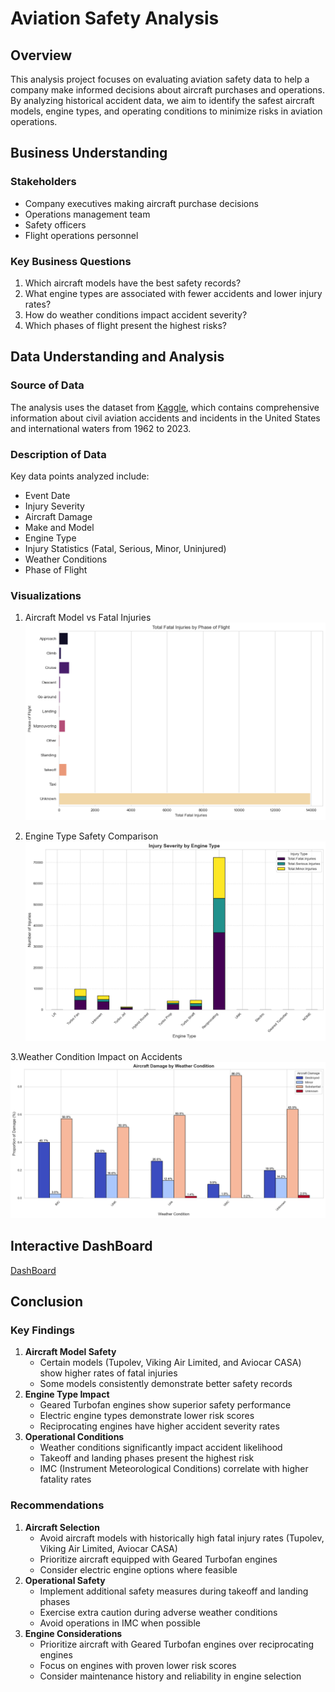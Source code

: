 # Aviation Safety Analysis

## Overview
This analysis project focuses on evaluating aviation safety data to help a company make informed decisions about aircraft purchases and operations. By analyzing historical accident data, we aim to identify the safest aircraft models, engine types, and operating conditions to minimize risks in aviation operations.



## Business Understanding
### Stakeholders
- Company executives making aircraft purchase decisions
- Operations management team
- Safety officers
- Flight operations personnel


### Key Business Questions
1. Which aircraft models have the best safety records?
2. What engine types are associated with fewer accidents and lower injury rates?
3. How do weather conditions impact accident severity?
4. Which phases of flight present the highest risks?


## Data Understanding and Analysis
### Source of Data
The analysis uses the dataset from [Kaggle](https://www.kaggle.com/datasets/khsamaha/aviation-accident-database-synopses), which contains comprehensive information about civil aviation accidents and incidents in the United States and international waters from 1962 to 2023.


### Description of Data
Key data points analyzed include:
- Event Date
- Injury Severity
- Aircraft Damage
- Make and Model
- Engine Type
- Injury Statistics (Fatal, Serious, Minor, Uninjured)
- Weather Conditions
- Phase of Flight

### Visualizations



1. Aircraft Model vs Fatal Injuries
    ![Alt text](assets/fatal_injuries.png)


2. Engine Type Safety Comparison
    ![Alt text](assets/engine_type.png)

3.Weather Condition Impact on Accidents
    ![Alt text](assets/weather_condition.png)

## Interactive DashBoard
[DashBoard](https://public.tableau.com/views/AviationAccidentUpdatedDashboard/AviationAccidentDashboard?:language=en-GB&:sid=&:redirect=auth&:display_count=n&:origin=viz_share_link)


## Conclusion
### Key Findings
1. **Aircraft Model Safety**
   - Certain models (Tupolev, Viking Air Limited, and Aviocar CASA) show higher rates of fatal injuries
   - Some models consistently demonstrate better safety records
2. **Engine Type Impact**
   - Geared Turbofan engines show superior safety performance
   - Electric engine types demonstrate lower risk scores
   - Reciprocating engines have higher accident severity rates
3. **Operational Conditions**
   - Weather conditions significantly impact accident likelihood
   - Takeoff and landing phases present the highest risk
   - IMC (Instrument Meteorological Conditions) correlate with higher fatality rates
### Recommendations
1. **Aircraft Selection**
   - Avoid aircraft models with historically high fatal injury rates (Tupolev, Viking Air Limited, Aviocar CASA)
   - Prioritize aircraft equipped with Geared Turbofan engines
   - Consider electric engine options where feasible
2. **Operational Safety**
   - Implement additional safety measures during takeoff and landing phases
   - Exercise extra caution during adverse weather conditions
   - Avoid operations in IMC when possible
3. **Engine Considerations**
   - Prioritize aircraft with Geared Turbofan engines over reciprocating engines
   - Focus on engines with proven lower risk scores
   - Consider maintenance history and reliability in engine selection

